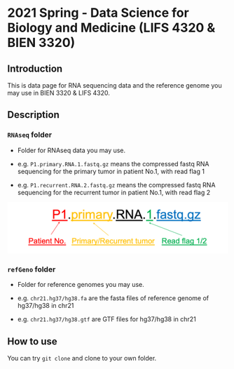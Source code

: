 # 2021 Spring - Data Science for Biology and Medicine (LIFS 4320 & BIEN 3320)

## Introduction

This is data page for RNA sequencing data and the reference genome you may use in BIEN 3320 & LIFS 4320. 

## Description

### `RNAseq` folder

- Folder for RNAseq data you may use.

- e.g. `P1.primary.RNA.1.fastq.gz` means the compressed fastq RNA sequencing for the primary tumor in patient No.1, with read flag 1

- e.g. `P1.recurrent.RNA.2.fastq.gz` means the compressed fastq RNA sequencing for the recurrent tumor in patient No.1, with read flag 2

![The file name in this folder](mean_fig1.png)

### `refGeno` folder

- Folder for reference genomes you may use.

- e.g. `chr21.hg37/hg38.fa` are the fasta files of reference genome of hg37/hg38 in chr21

- e.g. `chr21.hg37/hg38.gtf` are GTF files for hg37/hg38 in chr21

## How to use

You can try `git clone` and clone to your own folder.
